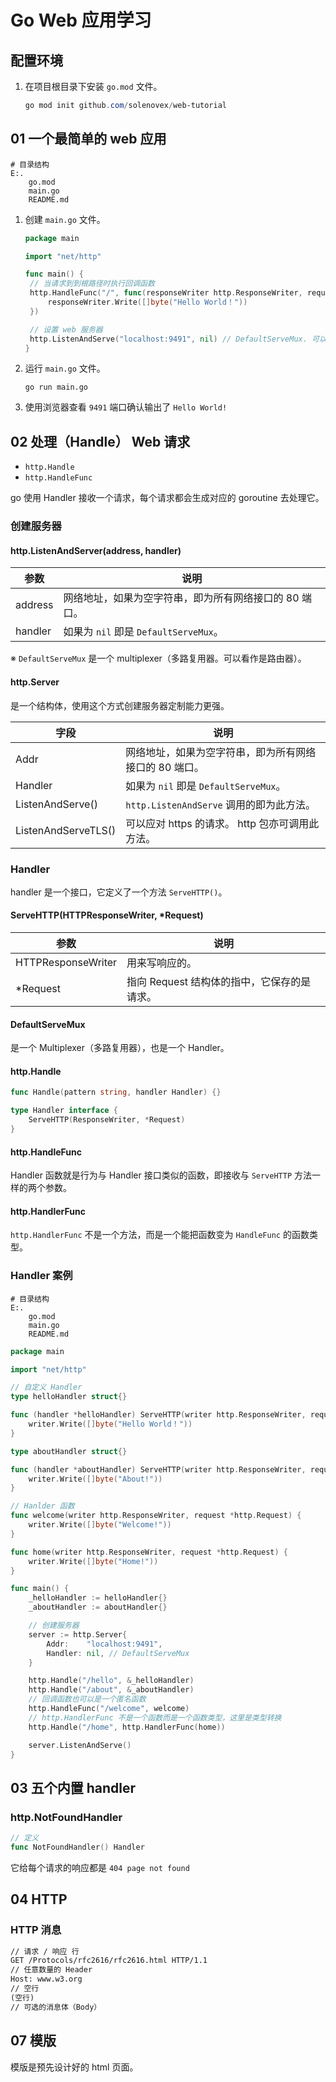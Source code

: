 # Go Web 应用学习

## 配置环境

1. 在项目根目录下安装 `go.mod` 文件。

   ```powershell
   go mod init github.com/solenovex/web-tutorial
   ```

## 01 一个最简单的 web 应用

```console
# 目录结构
E:.
    go.mod
    main.go
    README.md
```

1. 创建 `main.go` 文件。

   ```go
   package main
   
   import "net/http"
   
   func main() {
   	// 当请求到到根路径时执行回调函数
   	http.HandleFunc("/", func(responseWriter http.ResponseWriter, request *http.Request) {
   		responseWriter.Write([]byte("Hello World！"))
   	})
   
   	// 设置 web 服务器
   	http.ListenAndServe("localhost:9491", nil) // DefaultServeMux. 可以简单地理解为路由器
   }
   
   ```

2. 运行 `main.go` 文件。

   ```console
   go run main.go
   ```

3. 使用浏览器查看 `9491` 端口确认输出了 `Hello World!`

## 02 处理（Handle） Web 请求

- `http.Handle`
- `http.HandleFunc`

go 使用 Handler 接收一个请求，每个请求都会生成对应的 goroutine 去处理它。

### 创建服务器

#### http.ListenAndServer(address, handler)

|参数|说明|
|-|-|
|address|网络地址，如果为空字符串，即为所有网络接口的 80 端口。|
|handler|如果为 `nil` 即是 `DefaultServeMux`。|

※ `DefaultServeMux` 是一个 multiplexer（多路复用器。可以看作是路由器）。

#### http.Server

是一个结构体，使用这个方式创建服务器定制能力更强。

|字段|说明|
|-|-|
|Addr|网络地址，如果为空字符串，即为所有网络接口的 80 端口。|
|Handler|如果为 `nil` 即是 `DefaultServeMux`。|
|ListenAndServe()|`http.ListenAndServe` 调用的即为此方法。|
|ListenAndServeTLS()|可以应对 https 的请求。 http 包亦可调用此方法。|

### Handler

handler 是一个接口，它定义了一个方法 `ServeHTTP()`。

#### ServeHTTP(HTTPResponseWriter, \*Request)

|参数|说明|
|-|-|
|HTTPResponseWriter|用来写响应的。|
|\*Request|指向 Request 结构体的指中，它保存的是请求。|

#### DefaultServeMux

是一个 Multiplexer（多路复用器），也是一个 Handler。

#### http.Handle

```go
func Handle(pattern string, handler Handler) {}

type Handler interface {
    ServeHTTP(ResponseWriter, *Request)
}
```

#### http.HandleFunc

Handler 函数就是行为与 Handler 接口类似的函数，即接收与 `ServeHTTP` 方法一样的两个参数。

#### http.HandlerFunc

`http.HandlerFunc` 不是一个方法，而是一个能把函数变为 `HandleFunc` 的函数类型。

### Handler 案例

```console
# 目录结构
E:.
    go.mod
    main.go
    README.md
```

```go
package main

import "net/http"

// 自定义 Handler
type helloHandler struct{}

func (handler *helloHandler) ServeHTTP(writer http.ResponseWriter, request *http.Request) {
	writer.Write([]byte("Hello World！"))
}

type aboutHandler struct{}

func (handler *aboutHandler) ServeHTTP(writer http.ResponseWriter, request *http.Request) {
	writer.Write([]byte("About!"))
}

// Hanlder 函数
func welcome(writer http.ResponseWriter, request *http.Request) {
	writer.Write([]byte("Welcome!"))
}

func home(writer http.ResponseWriter, request *http.Request) {
	writer.Write([]byte("Home!"))
}

func main() {
	_helloHandler := helloHandler{}
	_aboutHandler := aboutHandler{}

	// 创建服务器
	server := http.Server{
		Addr:    "localhost:9491",
		Handler: nil, // DefaultServeMux
	}

	http.Handle("/hello", &_helloHandler)
	http.Handle("/about", &_aboutHandler)
	// 回调函数也可以是一个匿名函数
	http.HandleFunc("/welcome", welcome)
	// http.HandlerFunc 不是一个函数而是一个函数类型，这里是类型转换
	http.Handle("/home", http.HandlerFunc(home))

	server.ListenAndServe()
}

```

## 03 五个内置 handler

### http.NotFoundHandler

```go
// 定义
func NotFoundHandler() Handler
```

它给每个请求的响应都是 `404 page not found`

## 04 HTTP

### HTTP 消息

```txt
// 请求 / 响应 行
GET /Protocols/rfc2616/rfc2616.html HTTP/1.1
// 任意数量的 Header
Host: www.w3.org
// 空行
(空行)
// 可选的消息体（Body）
```

## 07 模版

模版是预先设计好的 html 页面。
